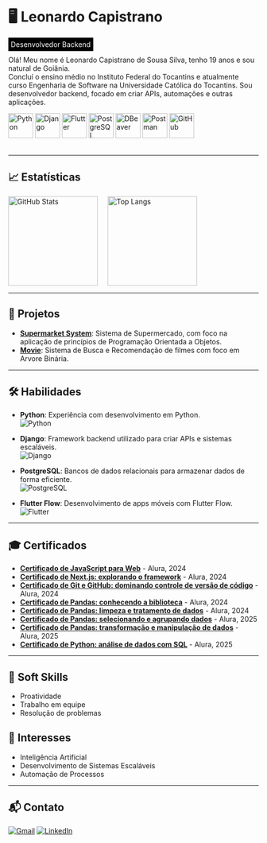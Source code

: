 # 🖥️ Leonardo Capistrano  

<p style="background-color: #000000; color: white; padding: 5px; display: inline;">Desenvolvedor Backend</p>

Olá! Meu nome é Leonardo Capistrano de Sousa Silva, tenho 19 anos e sou natural de Goiânia.  
Concluí o ensino médio no Instituto Federal do Tocantins e atualmente curso Engenharia de Software na Universidade Católica do Tocantins. Sou desenvolvedor backend, focado em criar APIs, automações e outras aplicações.

<div style="display: inline_block">
    <img src="https://cdn.jsdelivr.net/gh/devicons/devicon@latest/icons/python/python-original.svg" alt="Python" height="50px" />
    <img src="https://cdn.jsdelivr.net/gh/devicons/devicon@latest/icons/django/django-plain.svg" alt="Django" height="50px" />
    <img src="https://cdn.jsdelivr.net/gh/devicons/devicon@latest/icons/flutter/flutter-original.svg" alt="Flutter" height="50px" />
    <img src="https://cdn.jsdelivr.net/gh/devicons/devicon@latest/icons/postgresql/postgresql-original.svg" alt="PostgreSQL" height="50px" />
    <img src="https://cdn.jsdelivr.net/gh/devicons/devicon@latest/icons/dbeaver/dbeaver-original.svg" alt="DBeaver" height="50px" />
    <img src="https://cdn.jsdelivr.net/gh/devicons/devicon@latest/icons/postman/postman-original.svg" alt="Postman" height="50px" />
    <img src="https://cdn.jsdelivr.net/gh/devicons/devicon@latest/icons/github/github-original.svg" alt="GitHub" height="50px" />
</div>
</br>


---

## 📈 Estatísticas

<div style="display: flex; flex-wrap: wrap; gap: 20px; align-items: center;">
    <img 
        alt="GitHub Stats" 
        height="180px"
        src="https://github-readme-stats.vercel.app/api?username=LCapistrano25&show_icons=true&theme=radical&include_all_commits=True&locale=pt-br"
    />
    <img 
        alt="Top Langs" 
        height="180px"
        src="https://github-readme-stats.vercel.app/api/top-langs/?username=LCapistrano25&layout=compact&include_all_commits=True&locale=pt-br"
    />
</div>

---

## 🚀 Projetos

- **[Supermarket System](https://github.com/LCapistrano25/Supermarket_system)**: Sistema de Supermercado, com foco na aplicação de princípios de Programação Orientada a Objetos.
- **[Movie](https://github.com/LCapistrano25/Movie)**: Sistema de Busca e Recomendação de filmes com foco em Arvore Binária.

---

## 🛠️ Habilidades

- **Python**: Experiência com desenvolvimento em Python.  
  ![Python](https://img.shields.io/badge/Python-3776AB?style=for-the-badge&logo=python&logoColor=white)

- **Django**: Framework backend utilizado para criar APIs e sistemas escaláveis.  
  ![Django](https://img.shields.io/badge/Django-092E20?style=for-the-badge&logo=django&logoColor=white)

- **PostgreSQL**: Bancos de dados relacionais para armazenar dados de forma eficiente.  
  ![PostgreSQL](https://img.shields.io/badge/PostgreSQL-316192?style=for-the-badge&logo=postgresql&logoColor=white)

- **Flutter Flow**: Desenvolvimento de apps móveis com Flutter Flow.  
  ![Flutter](https://img.shields.io/badge/Flutter-02569B?style=for-the-badge&logo=flutter&logoColor=white)

---

## 🎓 Certificados

- **[Certificado de JavaScript para Web](https://cursos.alura.com.br/certificate/5f14bfb8-c40f-4a19-a6c6-952c196fe123)** - Alura, 2024
- **[Certificado de Next.js: explorando o framework](https://cursos.alura.com.br/certificate/f147cbbd-934c-48d6-9f80-e14d8eb656b4)** - Alura, 2024
- **[Certificado de Git e GitHub: dominando controle de versão de código](https://cursos.alura.com.br/formalCertificate/71d0d08c-b410-4c77-91fd-0ae364dd54ad)** - Alura, 2024
- **[Certificado de Pandas: conhecendo a biblioteca](https://cursos.alura.com.br/formalCertificate/8746a25c-777b-4ab8-a214-d77591317c89)** - Alura, 2024
- **[Certificado de Pandas: limpeza e tratamento de dados](https://cursos.alura.com.br/formalCertificate/7436a9ea-aa82-40b9-b92a-050230dda277)** - Alura, 2024
- **[Certificado de Pandas: selecionando e agrupando dados](https://cursos.alura.com.br/formalCertificate/c89c0754-d26b-4dd7-b28a-48e50477528d)** - Alura, 2025
- **[Certificado de Pandas: transformação e manipulação de dados](https://cursos.alura.com.br/formalCertificate/beb3b644-e8d9-456f-9ed6-8401213e9543)** - Alura, 2025
- **[Certificado de Python: análise de dados com SQL](https://cursos.alura.com.br/formalCertificate/fec0decf-3dcf-4ea9-bfb0-2954e722245a)** - Alura, 2025
---

## 🧠 Soft Skills

- Proatividade
- Trabalho em equipe  
- Resolução de problemas

## 🎯 Interesses

- Inteligência Artificial  
- Desenvolvimento de Sistemas Escaláveis  
- Automação de Processos

---

## 📬 Contato

<div style='inline-block'>

[![Gmail](https://img.shields.io/badge/Gmail-D14836?style=for-the-badge&logo=gmail&logoColor=white)](mailto:leonardo.capistrano@gmail.com) [![LinkedIn](https://img.shields.io/badge/LinkedIn-0077B5?style=for-the-badge&logo=linkedin&logoColor=white)](https://www.linkedin.com/in/leonardo-capistrano-de-sousa-silva-193618284?lipi=urn%3Ali%3Apage%3Ad_flagship3_profile_view_base_contact_details%3BBaFAcjOXQuCvZlwe5JKgfw%3D%3D)
</div>

